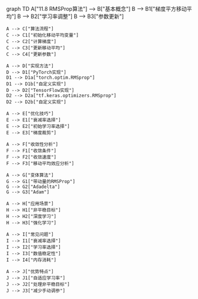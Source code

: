graph TD
    A["11.8 RMSProp算法"] --> B["基本概念"]
    B --> B1["梯度平方移动平均"]
    B --> B2["学习率调整"]
    B --> B3["参数更新"]
    
    A --> C["算法流程"]
    C --> C1["初始化移动平均变量"]
    C --> C2["计算梯度"]
    C --> C3["更新移动平均"]
    C --> C4["更新参数"]
    
    A --> D["实现方法"]
    D --> D1["PyTorch实现"]
    D1 --> D1a["torch.optim.RMSprop"]
    D1 --> D1b["自定义实现"]
    D --> D2["TensorFlow实现"]
    D2 --> D2a["tf.keras.optimizers.RMSprop"]
    D2 --> D2b["自定义实现"]
    
    A --> E["优化技巧"]
    E --> E1["衰减率选择"]
    E --> E2["初始学习率选择"]
    E --> E3["梯度裁剪"]
    
    A --> F["收敛性分析"]
    F --> F1["收敛条件"]
    F --> F2["收敛速度"]
    F --> F3["移动平均效应分析"]
    
    A --> G["变体算法"]
    G --> G1["带动量的RMSProp"]
    G --> G2["Adadelta"]
    G --> G3["Adam"]
    
    A --> H["应用场景"]
    H --> H1["非平稳目标"]
    H --> H2["深度学习"]
    H --> H3["强化学习"]
    
    A --> I["常见问题"]
    I --> I1["衰减率选择"]
    I --> I2["学习率选择"]
    I --> I3["数值稳定性"]
    I --> I4["内存消耗"]
    
    A --> J["优势特点"]
    J --> J1["自适应学习率"]
    J --> J2["处理非平稳目标"]
    J --> J3["减少手动调参"] 